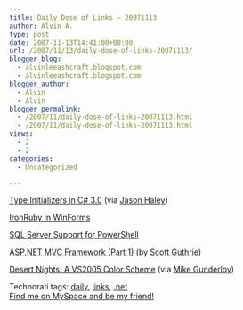 ```yaml
---
title: Daily Dose of Links – 20071113
author: Alvin A.
type: post
date: 2007-11-13T14:41:00+00:00
url: /2007/11/13/daily-dose-of-links-20071113/
blogger_blog:
  - alvinleeashcraft.blogspot.com
  - alvinleeashcraft.blogspot.com
blogger_author:
  - Alvin
  - Alvin
blogger_permalink:
  - /2007/11/daily-dose-of-links-20071113.html
  - /2007/11/daily-dose-of-links-20071113.html
views:
  - 2
  - 2
categories:
  - Uncategorized

---
```

<a href="http://www.west-wind.com/weblog/posts/187116.aspx" target="_blank">Type Initializers in C# 3.0</a> (via <a href="http://jasonhaley.com/blog/archive/2007/11/12/140787.aspx" target="_blank">Jason Haley</a>)

<a href="http://codebetter.com/blogs/scott.bellware/archive/2007/11/12/170794.aspx" target="_blank">IronRuby in WinForms</a>

<a href="http://blogs.msdn.com/powershell/archive/2007/11/13/sql-server-support-for-powershell.aspx" target="_blank">SQL Server Support for PowerShell</a>

<a href="http://weblogs.asp.net/scottgu/archive/2007/11/13/asp-net-mvc-framework-part-1.aspx" target="_blank">ASP.NET MVC Framework (Part 1)</a> (by <a href="http://weblogs.asp.net/scottgu/default.aspx" target="_blank">Scott Guthrie</a>)

<a href="http://www.winterdom.com/weblog/2007/11/12/DesertNightsAVS2005ColorScheme.aspx" target="_blank">Desert Nights: A VS2005 Color Scheme</a> (via <a href="http://www.larkware.com/dg9/TheDailyGrind1272.aspx" target="_blank">Mike Gunderloy</a>)

<div class="wlWriterSmartContent" style="display:inline;margin:0;padding:0;">
  <!--dotnetkickit-->
</div>

<div class="wlWriterSmartContent" style="display:inline;margin:0;padding:0;">
  Technorati tags: <a href="http://technorati.com/tags/daily" rel="tag">daily</a>, <a href="http://technorati.com/tags/links" rel="tag">links</a>, <a href="http://technorati.com/tags/.net" rel="tag">.net</a>
</div>

<div class="blogger-post-footer">
  <a href="http://www.myspace.com/alvinashcraft">Find me on MySpace and be my friend!</a></p>
</div>